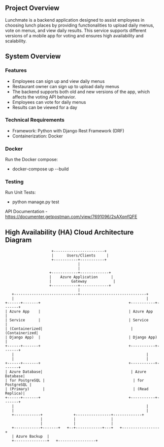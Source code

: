 ## Project Overview
Lunchmate is a backend application designed to assist employees in choosing lunch places by providing functionalities to upload daily menus, vote on menus, and view daily results. This service supports different versions of a mobile app for voting and ensures high availability and scalability.

## System Overview
### Features
* Employees can sign up and view daily menus
* Restaurant owner can sign up to upload daily menus
* The backend supports both old and new versions of the app, which affects the voting API behavior.
* Employees can vote for daily menus
* Results can be viewed for a day

### Technical Requirements
* Framework: Python with Django Rest Framework (DRF)
* Containerization: Docker

### Docker
Run the Docker compose:
* docker-compose up --build

### Testing
Run Unit Tests:
* python manage.py test

API Documentation - https://documenter.getpostman.com/view/7691096/2sAXqnfQFE



## High Availability (HA) Cloud Architecture Diagram

                         +-----------------------+
                         |      Users/Clients     |
                         +-----------+-----------+
                                     |
                                     |
                        +------------+-------------+
                        |    Azure Application      |
                        |         Gateway            |
                        +------------+-------------+
                                     |
       +-----------------------------+------------------------------+
       |                                                            |
    +------+-------+                                        +-----------+-------+
    | Azure App    |                                        | Azure App    |
    | Service      |                                        | Service      |
    | (Containerized|                                        | (Containerized|
    | Django App)  |                                        | Django App)  |
    +------+-------+                                        +-----------+-------+
       |                                                            |
       |                                                            |
    +------+-------+                                        +-----------+-------+
    | Azure Database|                                        | Azure Database|
    | for PostgreSQL |                                        | for PostgreSQL |
    | (Primary)      |                                        | (Read Replica)|
    +------+-------+                                        +-----------+-------+
       |                                                            |
       |                                                            |
       +------------+              +----------------+-------------+
                    |              |                |
                    |              |                |
       +------------+-------+   +--+------------+---+   +-----------------+
       | Azure Backup  |
       +---------------+   +-----------------+
